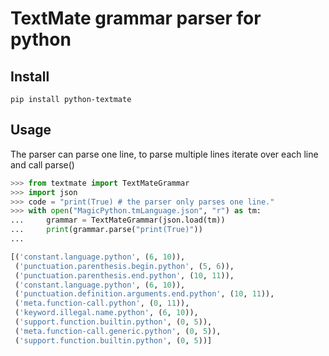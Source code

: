 # TextMate grammar parser for python

## Install

`pip install python-textmate`

## Usage

The parser can parse one line, to parse multiple lines iterate over each line and call parse()

```python
>>> from textmate import TextMateGrammar
>>> import json
>>> code = "print(True) # the parser only parses one line."
>>> with open("MagicPython.tmLanguage.json", "r") as tm:
...     grammar = TextMateGrammar(json.load(tm))
...     print(grammar.parse("print(True)"))
...

[('constant.language.python', (6, 10)),
 ('punctuation.parenthesis.begin.python', (5, 6)),
 ('punctuation.parenthesis.end.python', (10, 11)),
 ('constant.language.python', (6, 10)),
 ('punctuation.definition.arguments.end.python', (10, 11)),
 ('meta.function-call.python', (0, 11)),
 ('keyword.illegal.name.python', (6, 10)),
 ('support.function.builtin.python', (0, 5)),
 ('meta.function-call.generic.python', (0, 5)),
 ('support.function.builtin.python', (0, 5))] 
```